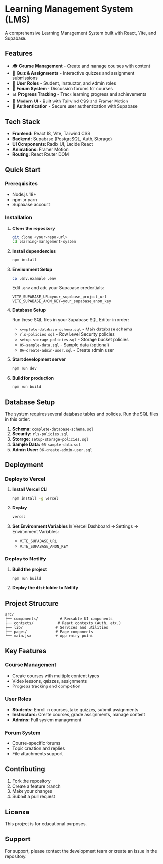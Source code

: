 # Learning Management System (LMS)

A comprehensive Learning Management System built with React, Vite, and Supabase.

## Features

- 🎓 **Course Management** - Create and manage courses with content
- 📝 **Quiz & Assignments** - Interactive quizzes and assignment submissions
- 👥 **User Roles** - Student, Instructor, and Admin roles
- 💬 **Forum System** - Discussion forums for courses
- 📊 **Progress Tracking** - Track learning progress and achievements
- 🎨 **Modern UI** - Built with Tailwind CSS and Framer Motion
- 🔐 **Authentication** - Secure user authentication with Supabase

## Tech Stack

- **Frontend:** React 18, Vite, Tailwind CSS
- **Backend:** Supabase (PostgreSQL, Auth, Storage)
- **UI Components:** Radix UI, Lucide React
- **Animations:** Framer Motion
- **Routing:** React Router DOM

## Quick Start

### Prerequisites

- Node.js 18+ 
- npm or yarn
- Supabase account

### Installation

1. **Clone the repository**
   ```bash
   git clone <your-repo-url>
   cd learning-management-system
   ```

2. **Install dependencies**
   ```bash
   npm install
   ```

3. **Environment Setup**
   ```bash
   cp .env.example .env
   ```
   
   Edit `.env` and add your Supabase credentials:
   ```env
   VITE_SUPABASE_URL=your_supabase_project_url
   VITE_SUPABASE_ANON_KEY=your_supabase_anon_key
   ```

4. **Database Setup**
   
   Run these SQL files in your Supabase SQL Editor in order:
   - `complete-database-schema.sql` - Main database schema
   - `rls-policies.sql` - Row Level Security policies
   - `setup-storage-policies.sql` - Storage bucket policies
   - `05-sample-data.sql` - Sample data (optional)
   - `06-create-admin-user.sql` - Create admin user

5. **Start development server**
   ```bash
   npm run dev
   ```

6. **Build for production**
   ```bash
   npm run build
   ```

## Database Setup

The system requires several database tables and policies. Run the SQL files in this order:

1. **Schema:** `complete-database-schema.sql`
2. **Security:** `rls-policies.sql` 
3. **Storage:** `setup-storage-policies.sql`
4. **Sample Data:** `05-sample-data.sql`
5. **Admin User:** `06-create-admin-user.sql`

## Deployment

### Deploy to Vercel

1. **Install Vercel CLI**
   ```bash
   npm install -g vercel
   ```

2. **Deploy**
   ```bash
   vercel
   ```

3. **Set Environment Variables**
   In Vercel Dashboard → Settings → Environment Variables:
   - `VITE_SUPABASE_URL`
   - `VITE_SUPABASE_ANON_KEY`

### Deploy to Netlify

1. **Build the project**
   ```bash
   npm run build
   ```

2. **Deploy the `dist` folder to Netlify**

## Project Structure

```
src/
├── components/          # Reusable UI components
├── contexts/           # React contexts (Auth, etc.)
├── lib/               # Services and utilities
├── pages/             # Page components
└── main.jsx           # App entry point
```

## Key Features

### Course Management
- Create courses with multiple content types
- Video lessons, quizzes, assignments
- Progress tracking and completion

### User Roles
- **Students:** Enroll in courses, take quizzes, submit assignments
- **Instructors:** Create courses, grade assignments, manage content
- **Admins:** Full system management

### Forum System
- Course-specific forums
- Topic creation and replies
- File attachments support

## Contributing

1. Fork the repository
2. Create a feature branch
3. Make your changes
4. Submit a pull request

## License

This project is for educational purposes.

## Support

For support, please contact the development team or create an issue in the repository.